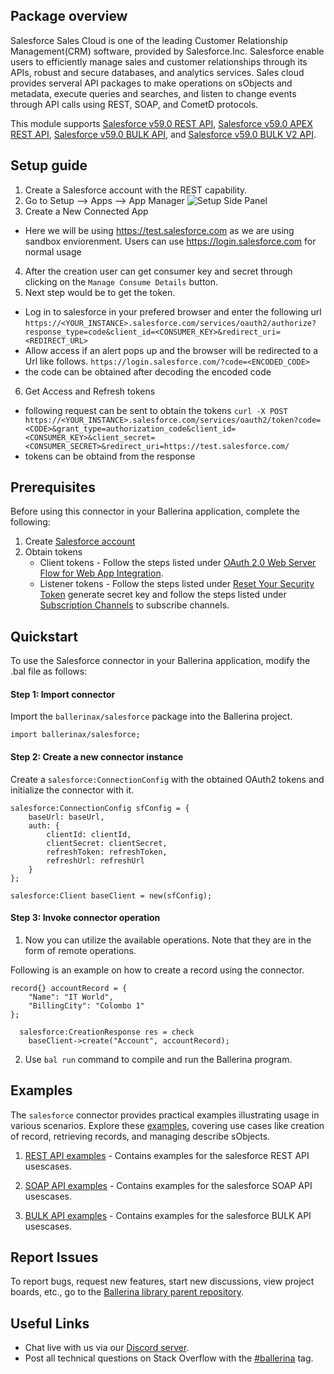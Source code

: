 ## Package overview
Salesforce Sales Cloud is one of the leading Customer Relationship Management(CRM) software, provided by Salesforce.Inc. Salesforce enable users to efficiently manage sales and customer relationships through its APIs, robust and secure databases, and analytics services. Sales cloud provides serveral API packages to make operations on sObjects and metadata, execute queries and searches, and listen to change events through API calls using REST, SOAP, and CometD protocols. 

This module supports [Salesforce v59.0 REST API](https://developer.salesforce.com/docs/atlas.en-us.224.0.api_rest.meta/api_rest/intro_what_is_rest_api.htm), [Salesforce v59.0 APEX REST API](https://developer.salesforce.com/docs/atlas.en-us.apexcode.meta/apexcode/apex_rest_intro.htm), [Salesforce v59.0 BULK API](https://developer.salesforce.com/docs/atlas.en-us.api_asynch.meta/api_asynch/api_asynch_introduction_bulk_api.htm), and [Salesforce v59.0 BULK V2 API](https://developer.salesforce.com/docs/atlas.en-us.api_asynch.meta/api_asynch/bulk_api_2_0.htm).

## Setup guide

1. Create a Salesforce account with the REST capability.
2. Go to Setup --> Apps --> App Manager 
  ![Setup Side Panel](https://raw.githubusercontent.com/ballerina-platform/module-ballerinax-sfdc/master/docs/setup/resources/side-panel.png)
3. Create a New Connected App
  - Here we will be using https://test.salesforce.com as we are using sandbox enviorenment. Users can use https://login.salesforce.com for normal usage
4. After the creation user can get consumer key and secret through clicking on the `Manage Consume Details` button.
5. Next step would be to get the token.
  - Log in to salesforce in your prefered browser and enter the following url 
  `https://<YOUR_INSTANCE>.salesforce.com/services/oauth2/authorize?response_type=code&client_id=<CONSUMER_KEY>&redirect_uri=<REDIRECT_URL>`
  - Allow access if an alert pops up and the browser will be redirected to a Url like follows.
  `https://login.salesforce.com/?code=<ENCODED_CODE>`
  - the code can be obtained after decoding the encoded code

6. Get Access and Refresh tokens
 - following request can be sent to obtain the tokens
 ```curl -X POST https://<YOUR_INSTANCE>.salesforce.com/services/oauth2/token?code=<CODE>&grant_type=authorization_code&client_id=<CONSUMER_KEY>&client_secret=<CONSUMER_SECRET>&redirect_uri=https://test.salesforce.com/``` 
 - tokens can be obtaind from the response



## Prerequisites
Before using this connector in your Ballerina application, complete the following:
1. Create [Salesforce account](https://developer.salesforce.com/signup)
2. Obtain tokens  
   - Client tokens - Follow the steps listed under [OAuth 2.0 Web Server Flow for Web App Integration](https://help.salesforce.com/articleView?id=sf.remoteaccess_oauth_web_server_flow.htm&type=5).
   - Listener tokens - Follow the steps listed under [Reset Your Security Token](https://help.salesforce.com/articleView?id=sf.user_security_token.htm&type=5) generate secret key and follow the steps listed under [Subscription Channels](https://developer.salesforce.com/docs/atlas.en-us.224.0.change_data_capture.meta/change_data_capture/cdc_subscribe_channels.htm) to subscribe channels. 

## Quickstart
To use the Salesforce connector in your Ballerina application, modify the .bal file as follows:

#### Step 1: Import connector
Import the `ballerinax/salesforce` package into the Ballerina project.

```ballerina
import ballerinax/salesforce;
```

#### Step 2: Create a new connector instance
Create a `salesforce:ConnectionConfig` with the obtained OAuth2 tokens and initialize the connector with it.
```ballerina
salesforce:ConnectionConfig sfConfig = {
    baseUrl: baseUrl,
    auth: {
        clientId: clientId,
        clientSecret: clientSecret,
        refreshToken: refreshToken,
        refreshUrl: refreshUrl
    }
};

salesforce:Client baseClient = new(sfConfig);
```

#### Step 3: Invoke connector operation
1. Now you can utilize the available operations. Note that they are in the form of remote operations.  

Following is an example on how to create a record using the connector.

  ```ballerina
  record{} accountRecord = {
      "Name": "IT World",
      "BillingCity": "Colombo 1"
  };

    salesforce:CreationResponse res = check 
      baseClient->create("Account", accountRecord);

  ```
2. Use `bal run` command to compile and run the Ballerina program.


## Examples

The `salesforce` connector provides practical examples illustrating usage in various scenarios. Explore these [examples](https://github.com/ballerina-platform/module-ballerinax-sfdc/tree/master/examples), covering use cases like creation of  record, retrieving records, and managing describe sObjects.

1. [REST API examples](https://github.com/ballerina-platform/module-ballerinax-sfdc/tree/master/examples/rest_api_usecases) - Contains examples for the salesforce REST API usescases.

2. [SOAP API examples](https://github.com/ballerina-platform/module-ballerinax-sfdc/tree/master/examples/soap_api_usecases) - Contains examples for the salesforce SOAP API usescases.

3. [BULK API examples](https://github.com/ballerina-platform/module-ballerinax-sfdc/tree/master/examples/bulk_api_usecases) - Contains examples for the salesforce BULK API usescases.


## Report Issues

To report bugs, request new features, start new discussions, view project boards, etc., go to the [Ballerina library parent repository](https://github.com/ballerina-platform/ballerina-library).

## Useful Links

- Chat live with us via our [Discord server](https://discord.gg/ballerinalang).
- Post all technical questions on Stack Overflow with the [#ballerina](https://stackoverflow.com/questions/tagged/ballerina) tag.
